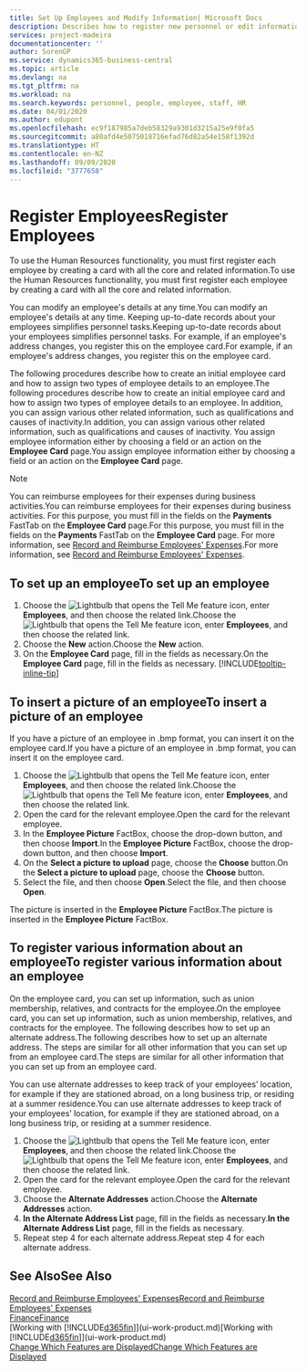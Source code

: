 ```yaml
---
title: Set Up Employees and Modify Information| Microsoft Docs
description: Describes how to register new personnel or edit information for existing staff.
services: project-madeira
documentationcenter: ''
author: SorenGP
ms.service: dynamics365-business-central
ms.topic: article
ms.devlang: na
ms.tgt_pltfrm: na
ms.workload: na
ms.search.keywords: personnel, people, employee, staff, HR
ms.date: 04/01/2020
ms.author: edupont
ms.openlocfilehash: ec9f187985a7deb58329a9301d3215a25e9f0fa5
ms.sourcegitcommit: a80afd4e5075018716efad76d82a54e158f1392d
ms.translationtype: HT
ms.contentlocale: en-NZ
ms.lasthandoff: 09/09/2020
ms.locfileid: "3777658"
---
```

# <a name="register-employees"></a><span data-ttu-id="786a1-103">Register Employees</span><span class="sxs-lookup"><span data-stu-id="786a1-103">Register Employees</span></span>
<span data-ttu-id="786a1-104">To use the Human Resources functionality, you must first register each employee by creating a card with all the core and related information.</span><span class="sxs-lookup"><span data-stu-id="786a1-104">To use the Human Resources functionality, you must first register each employee by creating a card with all the core and related information.</span></span>

<span data-ttu-id="786a1-105">You can modify an employee's details at any time.</span><span class="sxs-lookup"><span data-stu-id="786a1-105">You can modify an employee's details at any time.</span></span> <span data-ttu-id="786a1-106">Keeping up-to-date records about your employees simplifies personnel tasks.</span><span class="sxs-lookup"><span data-stu-id="786a1-106">Keeping up-to-date records about your employees simplifies personnel tasks.</span></span> <span data-ttu-id="786a1-107">For example, if an employee's address changes, you register this on the employee card.</span><span class="sxs-lookup"><span data-stu-id="786a1-107">For example, if an employee's address changes, you register this on the employee card.</span></span>

<span data-ttu-id="786a1-108">The following procedures describe how to create an initial employee card and how to assign two types of employee details to an employee.</span><span class="sxs-lookup"><span data-stu-id="786a1-108">The following procedures describe how to create an initial employee card and how to assign two types of employee details to an employee.</span></span> <span data-ttu-id="786a1-109">In addition, you can assign various other related information, such as qualifications and causes of inactivity.</span><span class="sxs-lookup"><span data-stu-id="786a1-109">In addition, you can assign various other related information, such as qualifications and causes of inactivity.</span></span> <span data-ttu-id="786a1-110">You assign employee information either by choosing a field or an action on the **Employee Card** page.</span><span class="sxs-lookup"><span data-stu-id="786a1-110">You assign employee information either by choosing a field or an action on the **Employee Card** page.</span></span>

> [!NOTE]  
> <span data-ttu-id="786a1-111">You can reimburse employees for their expenses during business activities.</span><span class="sxs-lookup"><span data-stu-id="786a1-111">You can reimburse employees for their expenses during business activities.</span></span> <span data-ttu-id="786a1-112">For this purpose, you must fill in the fields on the **Payments** FastTab on the **Employee Card** page.</span><span class="sxs-lookup"><span data-stu-id="786a1-112">For this purpose, you must fill in the fields on the **Payments** FastTab on the **Employee Card** page.</span></span> <span data-ttu-id="786a1-113">For more information, see [Record and Reimburse Employees' Expenses](finance-how-record-reimburse-employee-expenses.md).</span><span class="sxs-lookup"><span data-stu-id="786a1-113">For more information, see [Record and Reimburse Employees' Expenses](finance-how-record-reimburse-employee-expenses.md).</span></span>

## <a name="to-set-up-an-employee"></a><span data-ttu-id="786a1-114">To set up an employee</span><span class="sxs-lookup"><span data-stu-id="786a1-114">To set up an employee</span></span>
1. <span data-ttu-id="786a1-115">Choose the ![Lightbulb that opens the Tell Me feature](media/ui-search/search_small.png "Tell me what you want to do") icon, enter **Employees**, and then choose the related link.</span><span class="sxs-lookup"><span data-stu-id="786a1-115">Choose the ![Lightbulb that opens the Tell Me feature](media/ui-search/search_small.png "Tell me what you want to do") icon, enter **Employees**, and then choose the related link.</span></span>
2. <span data-ttu-id="786a1-116">Choose the **New** action.</span><span class="sxs-lookup"><span data-stu-id="786a1-116">Choose the **New** action.</span></span>
3. <span data-ttu-id="786a1-117">On the **Employee Card** page, fill in the fields as necessary.</span><span class="sxs-lookup"><span data-stu-id="786a1-117">On the **Employee Card** page, fill in the fields as necessary.</span></span> [!INCLUDE[tooltip-inline-tip](includes/tooltip-inline-tip_md.md)]

## <a name="to-insert-a-picture-of-an-employee"></a><span data-ttu-id="786a1-118">To insert a picture of an employee</span><span class="sxs-lookup"><span data-stu-id="786a1-118">To insert a picture of an employee</span></span>
<span data-ttu-id="786a1-119">If you have a picture of an employee in .bmp format, you can insert it on the employee card.</span><span class="sxs-lookup"><span data-stu-id="786a1-119">If you have a picture of an employee in .bmp format, you can insert it on the employee card.</span></span>

1. <span data-ttu-id="786a1-120">Choose the ![Lightbulb that opens the Tell Me feature](media/ui-search/search_small.png "Tell me what you want to do") icon, enter **Employees**, and then choose the related link.</span><span class="sxs-lookup"><span data-stu-id="786a1-120">Choose the ![Lightbulb that opens the Tell Me feature](media/ui-search/search_small.png "Tell me what you want to do") icon, enter **Employees**, and then choose the related link.</span></span>
2. <span data-ttu-id="786a1-121">Open the card for the relevant employee.</span><span class="sxs-lookup"><span data-stu-id="786a1-121">Open the card for the relevant employee.</span></span>
3. <span data-ttu-id="786a1-122">In the **Employee Picture** FactBox, choose the drop-down button, and then choose **Import**.</span><span class="sxs-lookup"><span data-stu-id="786a1-122">In the **Employee Picture** FactBox, choose the drop-down button, and then choose **Import**.</span></span>
4. <span data-ttu-id="786a1-123">On the **Select a picture to upload** page, choose the **Choose** button.</span><span class="sxs-lookup"><span data-stu-id="786a1-123">On the **Select a picture to upload** page, choose the **Choose** button.</span></span>
5. <span data-ttu-id="786a1-124">Select the file, and then choose **Open**.</span><span class="sxs-lookup"><span data-stu-id="786a1-124">Select the file, and then choose **Open**.</span></span>

<span data-ttu-id="786a1-125">The picture is inserted in the **Employee Picture** FactBox.</span><span class="sxs-lookup"><span data-stu-id="786a1-125">The picture is inserted in the **Employee Picture** FactBox.</span></span>

## <a name="to-register-various-information-about-an-employee"></a><span data-ttu-id="786a1-126">To register various information about an employee</span><span class="sxs-lookup"><span data-stu-id="786a1-126">To register various information about an employee</span></span>
<span data-ttu-id="786a1-127">On the employee card, you can set up information, such as union membership, relatives, and contracts for the employee.</span><span class="sxs-lookup"><span data-stu-id="786a1-127">On the employee card, you can set up information, such as union membership, relatives, and contracts for the employee.</span></span> <span data-ttu-id="786a1-128">The following describes how to set up an alternate address.</span><span class="sxs-lookup"><span data-stu-id="786a1-128">The following describes how to set up an alternate address.</span></span> <span data-ttu-id="786a1-129">The steps are similar for all other information that you can set up from an employee card.</span><span class="sxs-lookup"><span data-stu-id="786a1-129">The steps are similar for all other information that you can set up from an employee card.</span></span>

<span data-ttu-id="786a1-130">You can use alternate addresses to keep track of your employees’ location, for example if they are stationed abroad, on a long business trip, or residing at a summer residence.</span><span class="sxs-lookup"><span data-stu-id="786a1-130">You can use alternate addresses to keep track of your employees’ location, for example if they are stationed abroad, on a long business trip, or residing at a summer residence.</span></span>

1. <span data-ttu-id="786a1-131">Choose the ![Lightbulb that opens the Tell Me feature](media/ui-search/search_small.png "Tell me what you want to do") icon, enter **Employees**, and then choose the related link.</span><span class="sxs-lookup"><span data-stu-id="786a1-131">Choose the ![Lightbulb that opens the Tell Me feature](media/ui-search/search_small.png "Tell me what you want to do") icon, enter **Employees**, and then choose the related link.</span></span>
2. <span data-ttu-id="786a1-132">Open the card for the relevant employee.</span><span class="sxs-lookup"><span data-stu-id="786a1-132">Open the card for the relevant employee.</span></span>
3. <span data-ttu-id="786a1-133">Choose the **Alternate Addresses** action.</span><span class="sxs-lookup"><span data-stu-id="786a1-133">Choose the **Alternate Addresses** action.</span></span>
4. <span data-ttu-id="786a1-134">**In the Alternate Address List** page, fill in the fields as necessary.</span><span class="sxs-lookup"><span data-stu-id="786a1-134">**In the Alternate Address List** page, fill in the fields as necessary.</span></span>
5. <span data-ttu-id="786a1-135">Repeat step 4 for each alternate address.</span><span class="sxs-lookup"><span data-stu-id="786a1-135">Repeat step 4 for each alternate address.</span></span>

## <a name="see-also"></a><span data-ttu-id="786a1-136">See Also</span><span class="sxs-lookup"><span data-stu-id="786a1-136">See Also</span></span>
[<span data-ttu-id="786a1-137">Record and Reimburse Employees' Expenses</span><span class="sxs-lookup"><span data-stu-id="786a1-137">Record and Reimburse Employees' Expenses</span></span>](finance-how-record-reimburse-employee-expenses.md)  
[<span data-ttu-id="786a1-138">Finance</span><span class="sxs-lookup"><span data-stu-id="786a1-138">Finance</span></span>](finance.md)  
<span data-ttu-id="786a1-139">[Working with [!INCLUDE[d365fin](includes/d365fin_md.md)]](ui-work-product.md)</span><span class="sxs-lookup"><span data-stu-id="786a1-139">[Working with [!INCLUDE[d365fin](includes/d365fin_md.md)]](ui-work-product.md)</span></span>  
[<span data-ttu-id="786a1-140">Change Which Features are Displayed</span><span class="sxs-lookup"><span data-stu-id="786a1-140">Change Which Features are Displayed</span></span>](ui-experiences.md)
